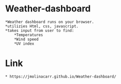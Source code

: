# Weather-dashboard
    *Weather dashboard runs on your browser.
    *utilizies Html, css, javascript.
    *takes input from user to find:
        *Temperatures
        *Wind speed
        *UV index
# Link
    * https://jmolinacarr.github.io/Weather-dashboard/

# 
